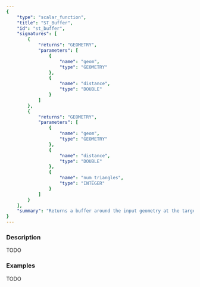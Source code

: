 ```yaml
---
{
    "type": "scalar_function",
    "title": "ST_Buffer",
    "id": "st_buffer",
    "signatures": [
        {
            "returns": "GEOMETRY",
            "parameters": [
                {
                    "name": "geom",
                    "type": "GEOMETRY"
                },
                {
                    "name": "distance",
                    "type": "DOUBLE"
                }
            ]
        },
        {
            "returns": "GEOMETRY",
            "parameters": [
                {
                    "name": "geom",
                    "type": "GEOMETRY"
                },
                {
                    "name": "distance",
                    "type": "DOUBLE"
                },
                {
                    "name": "num_triangles",
                    "type": "INTEGER"
                }
            ]
        }
    ],
    "summary": "Returns a buffer around the input geometry at the target distance"
}
---
```


### Description

TODO

### Examples

TODO


